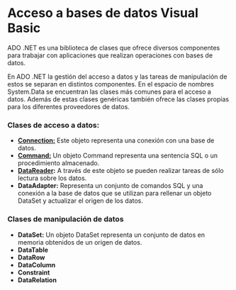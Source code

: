 <h1>Acceso a bases de datos Visual Basic</h1>
<p>ADO .NET es una biblioteca de clases que ofrece diversos componentes para trabajar con aplicaciones que realizan operaciones con bases de datos.</p>
<p>En ADO .NET la gestión del acceso a datos y las tareas de manipulación de estos se separan en distintos componentes. En el espacio de nombres System.Data se encuentran las clases más comunes para el acceso a datos. Además de estas clases genéricas también ofrece las clases propias para los diferentes proveedores de datos.</p>
<h3><strong>Clases de acceso a datos:</strong> </h3>
<ul>
  <li><strong><a href="https://github.com/Mablenn/database-Visual-Basic/blob/main/01_Clases_de_acceso_a_datos/ConnectionTest.vb">Connection:</a></strong> Este objeto representa una conexión con una base de datos.</li>
  <li><strong><a href="https://github.com/Mablenn/database-Visual-Basic/blob/main/01_Clases_de_acceso_a_datos/CommandTest.vb">Command:</a></strong> Un objeto Command representa una sentencia SQL o un procedimiento almacenado.</li>
  <li><strong><a href="https://github.com/Mablenn/database-Visual-Basic/blob/main/01_Clases_de_acceso_a_datos/DataReaderTest.vb">DataReader</a>:</strong> A través de este objeto se pueden realizar tareas de sólo lectura sobre los datos.</li>
  <li><strong>DataAdapter:</strong> Representa un conjunto de comandos SQL y una conexión a la base de datos que se utilizan para rellenar un objeto DataSet y actualizar el origen de los datos.</li>
</ul>
<h3><strong>Clases de manipulación de datos</strong></h3>
<ul>
<li><strong>DataSet:</strong> Un objeto DataSet representa un conjunto de datos en memoria obtenidos de un origen de datos.</li>
  <li><strong>DataTable</strong></li>
  <li><strong>DataRow</strong></li>
  <li><strong>DataColumn</strong></li>
  <li><strong>Constraint</strong></li>
  <li><strong>DataRelation</strong></li>
</ul>
